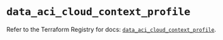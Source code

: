# `data_aci_cloud_context_profile`

Refer to the Terraform Registry for docs: [`data_aci_cloud_context_profile`](https://registry.terraform.io/providers/ciscodevnet/aci/2.17.0/docs/data-sources/cloud_context_profile).
